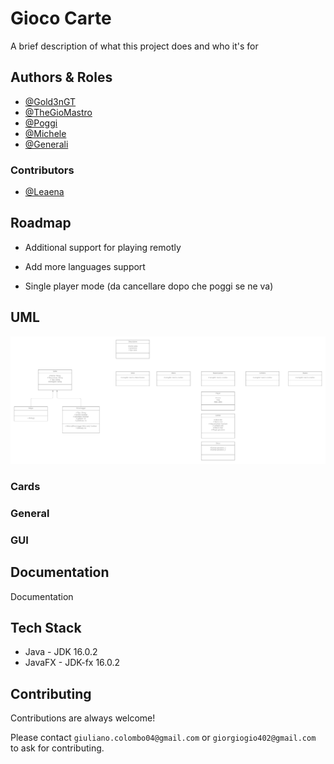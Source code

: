 
# Gioco Carte

A brief description of what this project does and who it's for


## Authors & Roles

- [@Gold3nGT](https://www.github.com/gold3ngt)
- [@TheGioMastro](https://www.github.com/thegiomastro)
- [@Poggi](https://www.github.com/poggi19)
- [@Michele](https://www.github.com/celox56)
- [@Generali](https://www.github.com/perimetro)


### Contributors
- [@Leaena]()

## Roadmap

- Additional support for playing remotly

- Add more languages support

- Single player mode (da cancellare dopo che poggi se ne va)

## UML
![alt text](https://github.com/TheGioMastro/Game_Card/blob/main/_ProgGiocoCarte%20-%20Gruppo.png?raw=true)

### Cards
### General
### GUI

## Documentation

Documentation
## Tech Stack

- Java - JDK 16.0.2 
- JavaFX - JDK-fx 16.0.2


## Contributing

Contributions are always welcome!

Please contact `giuliano.colombo04@gmail.com` or `giorgiogio402@gmail.com`
to ask for contributing.

